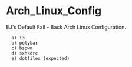 # Arch_Linux_Config

EJ's Default Fall - Back Arch Linux Configuration.

```
  a) i3
  b) polybar
  c) bspwm 
  d) sxhkdrc
  e) dotfiles (expected)
```
